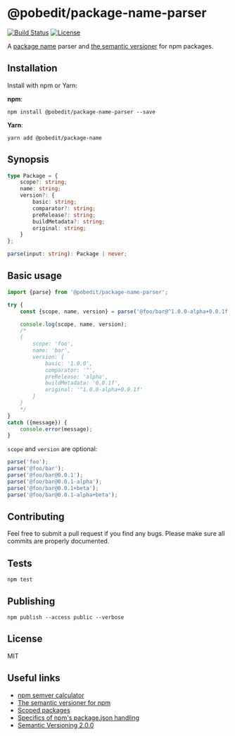 # @pobedit/package-name-parser

[![Build Status](https://travis-ci.org/pobedit-instruments/package-name-parser.png)](https://travis-ci.org/pobedit-instruments/package-name-parser)
[![License](https://img.shields.io/badge/license-MIT-brightgreen.svg)](LICENSE.txt)


A [package name](https://docs.npmjs.com/files/package.json?#name) parser and [the semantic versioner](https://docs.npmjs.com/misc/semver) for npm packages.

## Installation

Install with npm or Yarn:

**npm**:

```
npm install @pobedit/package-name-parser --save
```

**Yarn**:

```
yarn add @pobedit/package-name
```

## Synopsis

```typescript
type Package = {
    scope?: string;
    name: string;
    version?: {
        basic: string;
        comparator?: string;
        preRelease?: string;
        buildMetadata?: string;
        original: string;
    }
};

parse(input: string): Package | never;
```

## Basic usage

```typescript
import {parse} from '@pobedit/package-name-parser';

try {
    const {scope, name, version} = parse('@foo/bar@^1.0.0-alpha+0.0.1f');

    console.log(scope, name, version);
    /*
    {
        scope: 'foo',
        name: 'bar',
        version: {
            basic: '1.0.0',
            comparator: '^',
            preRelease: 'alpha',
            buildMetadata: '0.0.1f',
            original: '^1.0.0-alpha+0.0.1f'
        }
    }
    */
}
catch ({message}) {
    console.error(message);
}
```

`scope` and `version` are optional:

```typescript
parse('foo');
parse('@foo/bar');
parse('@foo/bar@0.0.1');
parse('@foo/bar@0.0.1-alpha');
parse('@foo/bar@0.0.1+beta');
parse('@foo/bar@0.0.1-alpha+beta');
```

## Contributing
   
Feel free to submit a pull request if you find any bugs. 
Please make sure all commits are properly documented.

## Tests

```
npm test
```

## Publishing

```
npm publish --access public --verbose
```

## License

MIT

## Useful links

* [npm semver calculator](https://semver.npmjs.com)
* [The semantic versioner for npm](https://docs.npmjs.com/misc/semver)
* [Scoped packages](https://docs.npmjs.com/misc/scope)
* [Specifics of npm's package.json handling](https://docs.npmjs.com/files/package.json)
* [Semantic Versioning 2.0.0](https://semver.org)

